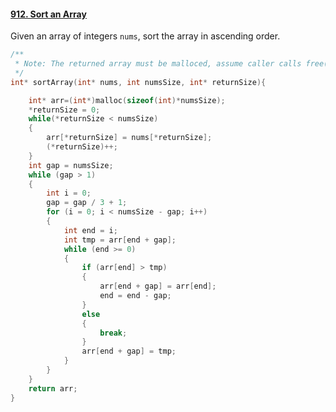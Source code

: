 #### [912. Sort an Array](https://leetcode-cn.com/problems/sort-an-array/)

Given an array of integers `nums`, sort the array in ascending order.

```C
/**
 * Note: The returned array must be malloced, assume caller calls free().
 */
int* sortArray(int* nums, int numsSize, int* returnSize){

    int* arr=(int*)malloc(sizeof(int)*numsSize);
    *returnSize = 0;
    while(*returnSize < numsSize)
    {
        arr[*returnSize] = nums[*returnSize];
        (*returnSize)++;
    }
    int gap = numsSize;
	while (gap > 1)
	{
		int i = 0;
		gap = gap / 3 + 1;
		for (i = 0; i < numsSize - gap; i++)
		{
			int end = i;
			int tmp = arr[end + gap];
			while (end >= 0)
			{
				if (arr[end] > tmp)
				{
					arr[end + gap] = arr[end];
					end = end - gap;
				}
				else
				{
					break;
				}
				arr[end + gap] = tmp;
			}
		}
	}
    return arr;
}